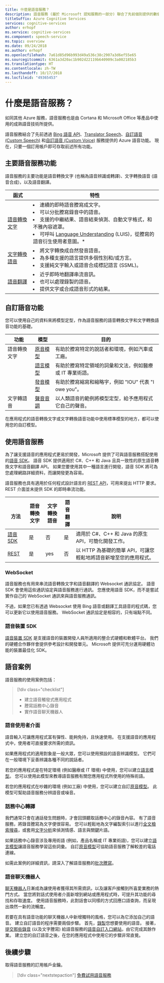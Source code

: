```yaml
---
title: 什麼是語音服務？
description: 語音服務 (屬於 Microsoft 認知服務的一部分) 聯合了先前個別提供的數個 Azure 語音服務：Bing 語音 (包含語音辨識和文字轉換語音)、自訂語音和語音翻譯。
titleSuffix: Azure Cognitive Services
services: cognitive-services
author: erhopf
ms.service: cognitive-services
ms.component: speech-service
ms.topic: overview
ms.date: 09/24/2018
ms.author: erhopf
ms.openlocfilehash: 7a61d85d96b993d49a536c38c2907a3d6ef55e65
ms.sourcegitcommit: 6361a3d20ac1b902d22119b640909c3a002185b3
ms.translationtype: HT
ms.contentlocale: zh-TW
ms.lasthandoff: 10/17/2018
ms.locfileid: "49365453"
---
```

# <a name="what-is-the-speech-service"></a>什麼是語音服務？


如同其他 Azure 服務，語音服務也是由 Cortana 和 Microsoft Office 等產品中使用的成熟語音技術所提供。

語音服務結合了先前透過 [Bing 語音 API](https://docs.microsoft.com/azure/cognitive-services/speech/home)、[Translator Speech](https://docs.microsoft.com/azure/cognitive-services/translator-speech/)、[自訂語音 (Custom Speech)](https://docs.microsoft.com/azure/cognitive-services/custom-speech-service/cognitive-services-custom-speech-home) 和[自訂語音 (Custom Voice)](http://customvoice.ai/) 服務提供的 Azure 語音功能。 現在，只要一個訂用帳戶即可存取前述所有功能。

## <a name="main-speech-service-functions"></a>主要語音服務功能

語音服務的主要功能是語音轉換文字 (也稱為語音辨識或轉譯)、文字轉換語音 (語音合成)，以及語音翻譯。

|函式|特性|
|-|-|
|[語音轉換文字](speech-to-text.md)| <li>連續的即時語音謄寫成文字。<li>可以分批謄寫錄音中的語音。 <li>支援的中繼結果、語音結束偵測、自動文字格式，和不雅內容遮罩。 <li>可呼叫 [Language Understanding](https://docs.microsoft.com/azure/cognitive-services/luis/) (LUIS)，從謄寫的語音衍生使用者意圖。\*|
|[文字轉換語音](text-to-speech.md)| <li>將文字轉換成自然發音語音。 <li>為多種支援的語言提供多個性別和/或方言。 <li>支援純文字輸入或語音合成標記語言 (SSML)。 |
|[語音翻譯](speech-translation.md)| <li>近乎即時地翻譯串流音訊。<li> 也可以處理錄製的語音。<li>提供文字或合成語音形式的結果。 |


## <a name="customize-speech-features"></a>自訂語音功能

您可以使用自己的資料來將模型定型，作為語音服務的語音轉換文字和文字轉換語音功能的基礎。

|功能|模型|目的|
|-|-|-|
|語音轉換文字|[原音模型](how-to-customize-acoustic-models.md)|有助於謄寫特定的說話者和環境，例如汽車或工廠。|
||[語言模型](how-to-customize-language-model.md)|有助於謄寫特定領域的詞彙和文法，例如醫療或 IT 專業術語。|
||[發音模型](how-to-customize-pronunciation.md)|有助於謄寫縮寫和縮略字，例如 "IOU" 代表 "I owe you"。 |
|文字轉語音|[聲音音調](how-to-customize-voice-font.md)|以人類語音的範例將模型定型，給予應用程式它自己的聲音。|

在應用程式的語音轉換文字或文字轉換語音功能中使用標準模型的地方，都可以使用您的自訂模型。

## <a name="use-the-speech-service"></a>使用語音服務

為了讓支援語音的應用程式更易於開發，Microsoft 提供了可與語音服務搭配使用的[語音 SDK](speech-sdk.md)。 語音 SDK 提供適用於 C#、C++ 和 Java 且具一致性的原生語音轉換文字和語音翻譯 API。 如果您要使用其中一種語言進行開發，語音 SDK 將可為您處理網路詳細資料，而讓開發更為容易。

語音服務也具有適用於任何程式設計語言的 [REST API](rest-apis.md)，可用來提出 HTTP 要求。 REST 介面並未提供 SDK 的即時串流功能。

|<br>方法|語音<br>轉換文字|文字轉換<br>語音|語音<br>翻譯|<br>說明|
|-|-|-|-|-|
|[語音 SDK](speech-sdk.md)|是|否|是|適用於 C#、C++ 和 Java 的原生 API，可簡化開發工作。|
|[REST](rest-apis.md)|是|yes|否|以 HTTP 為基礎的簡單 API，可讓您輕鬆地將語音新增至您的應用程式。|

### <a name="websockets"></a>WebSocket

語音服務也有用來串流語音轉換文字和語音翻譯的 Websocket 通訊協定。 語音 SDK 會使用這些通訊協定與語音服務進行通訊。 您應使用語音 SDK，而不是嘗試實作自己的 WebSocket 通訊來與語音服務通訊。

不過，如果您已有透過 Websocket 使用 Bing 語音或翻譯工具語音的程式碼，您可以更新它以使用語音服務。 WebSocket 通訊協定是相容的，只有端點不同。

### <a name="speech-devices-sdk"></a>語音裝置 SDK

[語音裝置 SDK](speech-devices-sdk.md) 是支援語音的裝置開發人員所適用的整合式硬體和軟體平台。 我們的硬體合作夥伴會提供參考設計和開發單元。 Microsoft 提供可充分運用硬體功能的裝置最佳化 SDK。


## <a name="speech-scenarios"></a>語音案例

語音服務的使用案例包括：

> [!div class="checklist"]
> * 建立語音觸發式應用程式
> * 謄寫話務中心錄音
> * 實作語音聊天機器人

### <a name="voice-user-interface"></a>語音使用者介面

語音輸入可讓應用程式富有彈性、能夠免持，且快速使用。 在支援語音的應用程式中，使用者可直接要求所需的資訊。

如果應用程式的適用對象是一般大眾，您可以使用預設的語音辨識模型。 它們可在一般環境下妥善辨識各種不同的說話者。

若您的應用程式是在特定環境 (例如醫療或 IT 環境) 中使用，您可以建立[語言模型](how-to-customize-language-model.md)。 您可以使用此模型來教導語音服務有關您應用程式所使用的特殊術語。

若您的應用程式在吵雜的環境 (例如工廠) 中使用，您可以建立自訂[原音模型](how-to-customize-acoustic-models.md)。 此模型可幫助語音服務分辨語音或噪音。

### <a name="call-center-transcription"></a>話務中心轉譯

我們通常只會在通話發生問題時，才會回頭聽取話務中心的錄音內容。 有了語音服務，將錄音謄寫為文字便很容易。 您可以輕鬆地為文字編製索引以進行[全文檢索搜尋](https://docs.microsoft.com/azure/search/search-what-is-azure-search)，或套用[文字分析](https://docs.microsoft.com/azure/cognitive-services/Text-Analytics/)來偵測情感、語言與關鍵片語。

如果話務中心錄音涉及專用術語 (例如，產品名稱或 IT 專業術語)，您可以建立[語言模型](how-to-customize-language-model.md)讓語音服務學習這些詞彙。 自訂[原音模型](how-to-customize-acoustic-models.md)可協助語音服務了解較差的電話連線。

如需此案例的詳細資訊，請深入了解語音服務的[批次謄寫](batch-transcription.md)。

### <a name="voice-bots"></a>語音聊天機器人

[聊天機器人](https://dev.botframework.com/)日漸成為讓使用者獲得其所需資訊，以及讓客戶接觸到所喜愛業務的熱門方式。 當您將對話式使用者介面新增到網站或應用程式時，可提升其功能的尋找和存取速度。 使用語音服務時，此對話會以同樣的方式回應口語查詢，而呈現出煥然一新的流暢度。

若要在具有語音功能的聊天機器人中新增獨特的風格，您可以為它添加自己的語音。 建立自訂語音的程序需要兩個步驟。 首先，[錄製](record-custom-voice-samples.md)您想要使用的語音。 接著，[提交那些錄音](how-to-customize-voice-font.md) (以及文字謄寫) 給語音服務的[語音自訂入口網站](https://cris.ai/Home/CustomVoice)，由它完成其餘作業。 建立您的自訂語音之後，在您的應用程式中使用它的步驟非常直覺。

## <a name="next-steps"></a>後續步驟

取得語音服務的訂用帳戶金鑰。

> [!div class="nextstepaction"]
> [免費試用語音服務](get-started.md)
